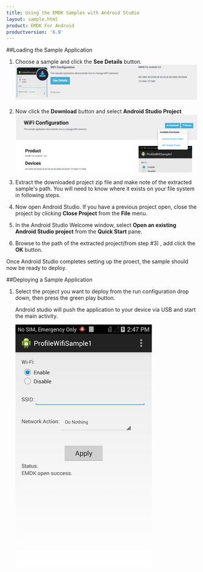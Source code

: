 ```yaml
---
title: Using the EMDK Samples with Android Studio
layout: sample.html
product: EMDK For Android
productversion: '6.9'
---
```


##Loading the Sample Application

1. Choose a sample and click the **See Details** button.
    ![img](select_a_sample.png)
2. Now click the **Download** button and select **Android Studio Project**
    ![img](download_a_sample.png)
3. Extract the downloaded project zip file and make note of the extracted sample's path. You will need to know where it exists on your file system in following steps.

4. Now open Android Studio.  If you have a previous project open, close the project by clicking **Close Project** from the **File** menu.

5. In the Android Studio Welcome window, select **Open an existing Android Studio project** from the **Quick Start** pane.

6. Browse to the path of the extracted project(from step #3) , add click the **OK** button.

Once Android Studio completes setting up the proect, the sample should now be ready to deploy.

##Deploying a Sample Application

1. Select the project you want to deploy from the run configuration drop down, then press the green play button.

    Android studio will push the application to your device via USB and start the main activity.

    ![img](profileWifiSample1.png)























